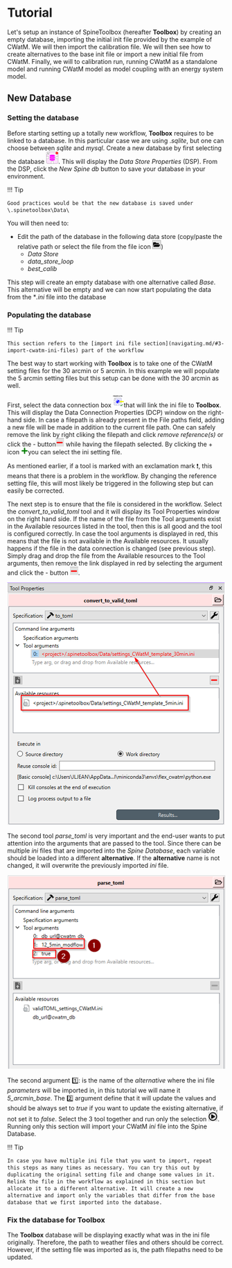 # Tutorial

Let's setup an instance of SpineToolbox (hereafter **Toolbox**) by creating an empty database, importing the initial init file provided by the example of CWatM. We will then import the calibration file. We will then see how to create alternatives to the base init file or import a new initial file from CWatM. Finally, we will to calibration run, running CWatM as a standalone model and running CWatM model as model coupling with an energy system model.

## New Database

### Setting the database

Before starting setting up a totally new workflow, **Toolbox** requires to be linked to a database. In this particular case we are using .*sqlite*, but one can choose between *sqlite* and *mysql*. Create a new database by first selecting the database ![databaseicon](images/db_icon_small.png). This will display the *Data Store Properties* (DSP). From the DSP, click the *New Spine db* button to save your database in your environment.

!!! Tip

    Good practices would be that the new database is saved under \.spinetoolbox\Data\

You will then need to:

- Edit the path of the database in the following data store (copy/paste the relative path or select the file from the file icon ![fileicon](images/file_icon.png))
  - *Data Store*
  - *data_store_loop*
  - *best_calib*

This step will create an empty database with one alternative called *Base*. This alternative will be empty and we can now start populating the data from the **.ini* file into the database

### Populating the database

!!! Tip

    This section refers to the [import ini file section](navigating.md/#3-import-cwatm-ini-files) part of the workflow

The best way to start working with **Toolbox** is to take one of the CWatM setting files for the 30 arcmin or 5 arcmin. In this example we will populate the 5 arcmin setting files but this setup can be done with the 30 arcmin as well.

First, select the data connection box ![input_setting_file_icon_small](images/input_setting_file_icon_small.png)that will link the ini file to **Toolbox**. This will display the Data Connection Properties (DCP) window on the right-hand side. In case a filepath is already present in the File paths field, adding a new file will be made in addition to the current file path. One can safely remove the link by right cliking the filepath and click *remove reference(s)* or click the - button![minus_icon](images/minus_icon.png) while having the filepath selected. By clicking the + icon ![plus_icon](images/plus_icon.png)you can select the ini setting file.

As mentioned earlier, if a tool is marked with an exclamation mark :exclamation:, this means that there is a problem in the workflow. By changing the reference setting file, this will most likely be triggered in the following step but can easily be corrected.

The next step is to ensure that the file is considered in the workflow. Select the *convert_to_valid_toml* tool and it will display its Tool Properties window on the right hand side. If the name of the file from the Tool arguments exist in the Available resources listed in the tool, then this is all good and the tool is configured correctly. In case the tool arguments is displayed in red, this means that the file is not available in the Available resources. It usually happens if the file in the data connection is changed (see previous step). Simply drag and drop the file from the Available resources to the Tool arguments, then remove the link displayed in red by selecting the argument and click the - button ![minus_icon](images/minus_icon.png).

![tool_properties_convertion](images/tool_properties_convertion.png)

The second tool *parse_toml* is very important and the end-user wants to put attention into the arguments that are passed to the tool. Since there can be multiple *ini* files that are imported into the *Spine Database*, each variable should be loaded into a different **alternative**. If the **alternative** name is not changed, it will overwrite the previously imported *ini* file.

![wf3](images/import_ini.png)

The second argument :one:: is the name of the *alternative* where the ini file *parameters* will be imported in, in this tutorial we will name it *5_arcmin_base*. The :two: argument define that it will update the values and should be always set to *true* if you want to update the existing alternative, if not set it to *false*. Select the 3 tool together and run only the selection ![selection_run_icon](images/selection_run_icon.png). Running only this section will import your CWatM *ini* file into the Spine Database.

!!! Tip

    In case you have multiple ini file that you want to import, repeat this steps as many times as necessary. You can try this out by duplicating the original setting file and change some values in it. Relink the file in the workflow as explained in this section but allocate it to a different alternative. It will create a new alternative and import only the variables that differ from the base database that we first imported into the database.



### Fix the database for Toolbox

The **Toolbox** database will be displaying exactly what was in the ini file originally. Therefore, the path to weather files and others should be correct. However, if the setting file was imported as is, the path filepaths need to be updated.
